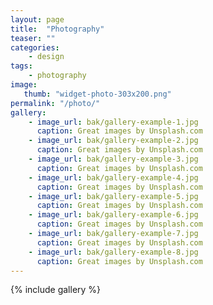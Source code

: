```yaml
---
layout: page
title:  "Photography"
teaser: ""
categories:
    - design
tags:
    - photography
image:
   thumb: "widget-photo-303x200.png"
permalink: "/photo/"
gallery:
    - image_url: bak/gallery-example-1.jpg
      caption: Great images by Unsplash.com
    - image_url: bak/gallery-example-2.jpg
      caption: Great images by Unsplash.com
    - image_url: bak/gallery-example-3.jpg
      caption: Great images by Unsplash.com
    - image_url: bak/gallery-example-4.jpg
      caption: Great images by Unsplash.com
    - image_url: bak/gallery-example-5.jpg
      caption: Great images by Unsplash.com
    - image_url: bak/gallery-example-6.jpg
      caption: Great images by Unsplash.com
    - image_url: bak/gallery-example-7.jpg
      caption: Great images by Unsplash.com
    - image_url: bak/gallery-example-8.jpg
      caption: Great images by Unsplash.com
---
```


{% include gallery %}